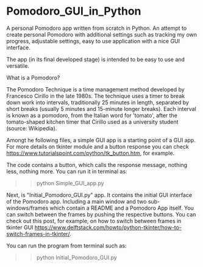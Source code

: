 # Pomodoro_GUI_in_Python
A personal Pomodoro app written from scratch in Python. An attempt to create personal Pomodoro with additional settings such as tracking my own progress, adjustable settings, easy to use application with a nice GUI interface. 

The app (in its final developed stage) is intended to be easy to use and versatile.

What is a Pomodoro?

The Pomodoro Technique is a time management method developed by Francesco Cirillo in the late 1980s. The technique uses a timer to break down work into intervals, traditionally 25 minutes in length, separated by short breaks (usually 5 minutes and 15-minute longer breaks). Each interval is known as a pomodoro, from the Italian word for 'tomato', after the tomato-shaped kitchen timer that Cirillo used as a university student (source: Wikipedia).


Amongt he following files, a simple GUI app is a starting point of a GUI app. 
For more details on tkinter module and a button response you can check https://www.tutorialspoint.com/python/tk_button.htm, for example.

The code contains a button, which calls the response message, nothing less, nothing more. You can run it in terminal as:
>> python Simple_GUI_app.py


Next, is "Initial_Pomodoro_GUI.py" app. It contains the initial GUI interface of the Pomodoro app. Including a main window and two sub-windows/frames which contain a README and a Pomodoro App itself. You can switch between the frames by pushing the respective buttons. You can check out this post, for example, on how to switch between frames in tkinter GUI https://www.delftstack.com/howto/python-tkinter/how-to-switch-frames-in-tkinter/.

You can run the program from terminal such as:
>> python Initial_Pomodoro_GUI.py

